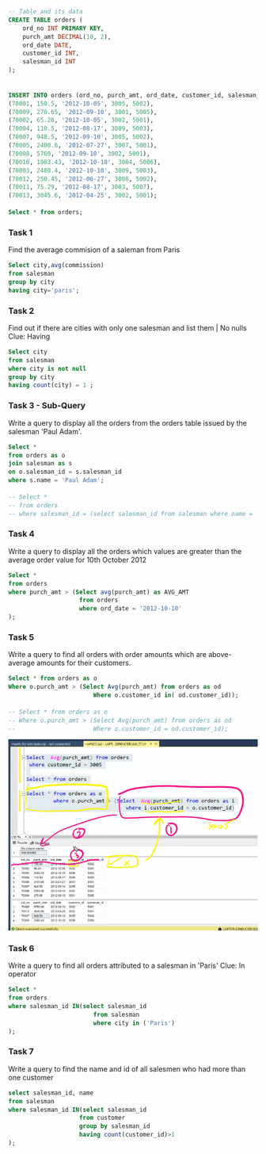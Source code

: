 ```sql
-- Table and its data
CREATE TABLE orders (
    ord_no INT PRIMARY KEY,
    purch_amt DECIMAL(10, 2),
    ord_date DATE,
    customer_id INT,
    salesman_id INT
);


INSERT INTO orders (ord_no, purch_amt, ord_date, customer_id, salesman_id) VALUES
(70001, 150.5, '2012-10-05', 3005, 5002),
(70009, 270.65, '2012-09-10', 3001, 5005),
(70002, 65.26, '2012-10-05', 3002, 5001),
(70004, 110.5, '2012-08-17', 3009, 5003),
(70007, 948.5, '2012-09-10', 3005, 5002),
(70005, 2400.6, '2012-07-27', 3007, 5001),
(70008, 5760, '2012-09-10', 3002, 5001),
(70010, 1983.43, '2012-10-10', 3004, 5006),
(70003, 2480.4, '2012-10-10', 3009, 5003),
(70012, 250.45, '2012-06-27', 3008, 5002),
(70011, 75.29, '2012-08-17', 3003, 5007),
(70013, 3045.6, '2012-04-25', 3002, 5001);

Select * from orders;
```

### Task 1
Find the average commision of a saleman from Paris
```sql
Select city,avg(commission) 
from salesman 
group by city 
having city='paris';
```
### Task 2
Find out if there are cities with only one salesman and list them | No nulls
Clue: Having
```sql
Select city 
from salesman
where city is not null
group by city
having count(city) = 1 ;
```
### Task 3 - Sub-Query
Write a query to display all the orders from the orders table issued by the salesman 'Paul Adam'.
```sql
Select * 
from orders as o
join salesman as s
on o.salesman_id = s.salesman_id
where s.name = 'Paul Adam';

-- Select * 
-- from orders
-- where salesman_id = (select salesman_id from salesman where name = 'Paul Adam');
```
### Task 4
Write a query to display all the orders which values are greater than the average order value for 10th October 2012
```sql
Select * 
from orders 
where purch_amt > (Select avg(purch_amt) as AVG_AMT 
                    from orders 
                    where ord_date = '2012-10-10'
);
```
### Task 5
Write a query to find all orders with order amounts which are above-average amounts for their customers.
```sql
Select * from orders as o
Where o.purch_amt > (Select Avg(purch_amt) from orders as od
						Where o.customer_id in( od.customer_id));

-- Select * from orders as o
-- Where o.purch_amt > (Select Avg(purch_amt) from orders as od
-- 						Where o.customer_id = od.customer_id);
```
![Joining Same Table](./Images/image-copy.png)

### Task 6
Write a query to find all orders attributed to a salesman in 'Paris'
Clue: In operator
```sql
Select * 
from orders 
where salesman_id IN(select salesman_id 
                        from salesman 
                        where city in ('Paris')
);
```

### Task 7
Write a query to find the name and id of all salesmen who had more than one customer
```sql
select salesman_id, name 
from salesman 
where salesman_id IN(select salesman_id 
					from customer 
					group by salesman_id 
					having count(customer_id)>1
);
```
